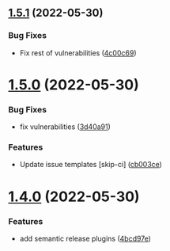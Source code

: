 ## [1.5.1](https://github.com/actum/aria-hooks/compare/v1.5.0...v1.5.1) (2022-05-30)


### Bug Fixes

* Fix rest of vulnerabilities ([4c00c69](https://github.com/actum/aria-hooks/commit/4c00c699b75e346e4fc3e65f39e855fa25a23c65))

# [1.5.0](https://github.com/actum/aria-hooks/compare/v1.4.0...v1.5.0) (2022-05-30)


### Bug Fixes

* fix vulnerabilities ([3d40a91](https://github.com/actum/aria-hooks/commit/3d40a91680453ef60520605b1c790b3660e054c8))


### Features

* Update issue templates [skip-ci] ([cb003ce](https://github.com/actum/aria-hooks/commit/cb003ce83daa6c0fac625310d1009b4bcb331051))

# [1.4.0](https://github.com/actum/aria-hooks/compare/v1.3.0...v1.4.0) (2022-05-30)


### Features

* add semantic release plugins ([4bcd97e](https://github.com/actum/aria-hooks/commit/4bcd97ef7d027eb1bdd0e71e353ee6db0ff04798))
